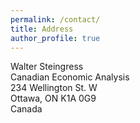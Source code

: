 ```yaml
---
permalink: /contact/
title: Address
author_profile: true
---
```


Walter Steingress  
Canadian Economic Analysis  
234 Wellington St. W  
Ottawa, ON K1A 0G9  
Canada
